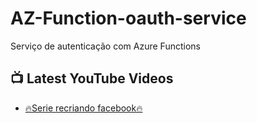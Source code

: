 # AZ-Function-oauth-service
Serviço de autenticação com Azure Functions

## 📺 Latest YouTube Videos
<!-- YOUTUBE:START -->
- [🔥Serie recriando facebook🔥](https://www.youtube.com/playlist?list=PLl-Um_Xc4KnMhVTXcOB6_FIb7A-Ak8BV4)

<!-- YOUTUBE:END -->
